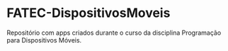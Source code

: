 # FATEC-DispositivosMoveis
Repositório com apps criados durante o curso da disciplina Programação para Dispositivos Móveis.

